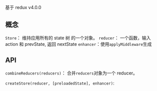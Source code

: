 基于 redux v4.0.0

## 概念

`Store`： 维持应用所有的 state 树 的一个对象。
`reducer`： 一个函数，输入 action 和 prevState, 返回 nextState
`enhancer`：使用`applyMiddleware`生成

## API

`combineReducers(reducers)`： 合并`reducers`对象为一个 reducer。

`createStore(reducer, [preloadedState], enhancer)`:
